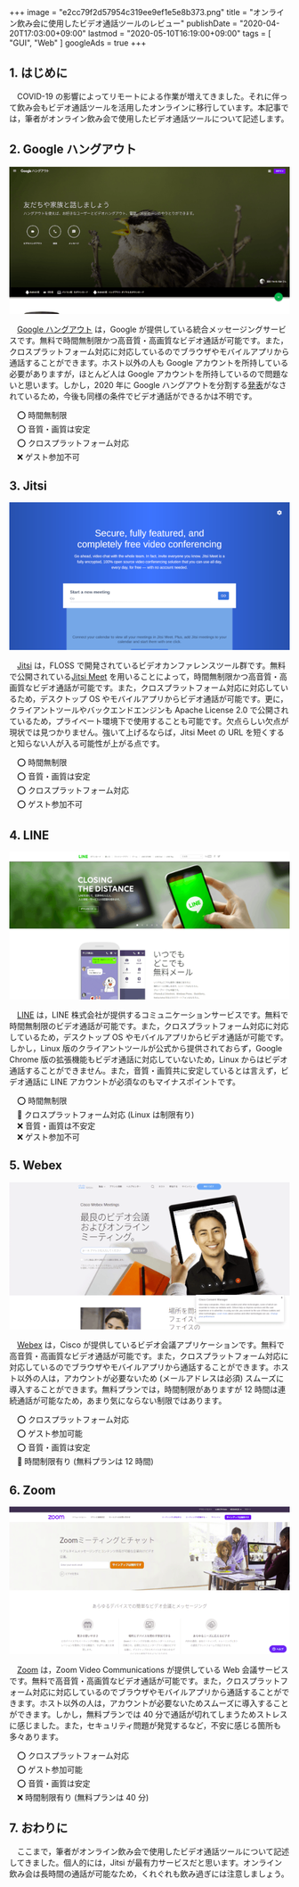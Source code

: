 +++
image = "e2cc79f2d57954c319ee9ef1e5e8b373.png"
title = "オンライン飲み会に使用したビデオ通話ツールのレビュー"
publishDate = "2020-04-20T17:03:00+09:00"
lastmod = "2020-05-10T16:19:00+09:00"
tags = [ "GUI", "Web" ]
googleAds = true
+++

## 1. はじめに

　COVID-19 の影響によってリモートによる作業が増えてきました。それに伴って飲み会もビデオ通話ツールを活用したオンラインに移行しています。本記事では，筆者がオンライン飲み会で使用したビデオ通話ツールについて記述します。

## 2. Google ハングアウト

![](3760ef6fe6e68bdd82899f7fae8c934e.png)

　[Google ハングアウト](https://hangouts.google.com/) は，Google が提供している統合メッセージングサービスです。無料で時間無制限かつ高音質・高画質なビデオ通話が可能です。また，クロスプラットフォーム対応に対応しているのでブラウザやモバイルアプリから通話することができます。ホスト以外の人も Google アカウントを所持している必要がありますが，ほとんど人は Google アカウントを所持しているので問題ないと思います。しかし，2020 年に Google ハングアウトを分割する[発表](https://9to5google.com/2018/12/02/google-hangouts-shutting-down/)がなされているため，今後も同様の条件でビデオ通話ができるかは不明です。

　⭕ 時間無制限  
　⭕ 音質・画質は安定  
　⭕ クロスプラットフォーム対応  
　❌ ゲスト参加不可  

## 3. Jitsi

![](c94b84c6c422348ff56423a0b8cf0f99.png)

　[Jitsi](https://jitsi.org/) は，FLOSS で開発されているビデオカンファレンスツール群です。無料で公開されている[Jitsi Meet](https://meet.jit.si/) を用いることによって，時間無制限かつ高音質・高画質なビデオ通話が可能です。また，クロスプラットフォーム対応に対応しているため，デスクトップ OS やモバイルアプリからビデオ通話が可能です。更に，クライアントツールやバックエンドエンジンも Apache License 2.0 で公開されているため，プライベート環境下で使用することも可能です。欠点らしい欠点が現状では見つかりません。強いて上げるならば，Jitsi Meet の URL を短くすると知らない人が入る可能性が上がる点です。

　⭕ 時間無制限  
　⭕ 音質・画質は安定  
　⭕ クロスプラットフォーム対応  
　⭕ ゲスト参加不可  

## 4. LINE

![](339eed02985245e3a943c599a4791547.png)

　[LINE](http://line.me/) は，LINE 株式会社が提供するコミュニケーションサービスです。無料で時間無制限のビデオ通話が可能です。また，クロスプラットフォーム対応に対応しているため，デスクトップ OS やモバイルアプリからビデオ通話が可能です。しかし，Linux 版のクライアントツールが公式から提供されておらず，Google Chrome 版の拡張機能もビデオ通話に対応していないため，Linux からはビデオ通話することができません。また，音質・画質共に安定しているとは言えず，ビデオ通話に LINE アカウントが必須なのもマイナスポイントです。

　⭕ 時間無制限  
　🔼 クロスプラットフォーム対応 (Linux は制限有り)  
　❌ 音質・画質は不安定  
　❌ ゲスト参加不可  

## 5. Webex

![](34c094f7f3fc169539df52d91eae0a9a.png)

　[Webex](https://www.webex.com/ja/video-conferencing.html) は，Cisco が提供しているビデオ会議アプリケーションです。無料で高音質・高画質なビデオ通話が可能です。また，クロスプラットフォーム対応に対応しているのでブラウザやモバイルアプリから通話することができます。ホスト以外の人は，アカウントが必要ないため (メールアドレスは必須) スムーズに導入することができます。無料プランでは，時間制限がありますが 12 時間は連続通話が可能なため，あまり気にならない制限ではあります。

　⭕ クロスプラットフォーム対応  
　⭕ ゲスト参加可能  
　⭕ 音質・画質は安定  
　🔼 時間制限有り (無料プランは 12 時間)  

## 6. Zoom

![](0a896902d8520c1ef73cc45136cf6386.png)

　[Zoom](https://zoom.us/jp-jp/meetings.html) は，Zoom Video Communications が提供している Web 会議サービスです。無料で高音質・高画質なビデオ通話が可能です。また，クロスプラットフォーム対応に対応しているのでブラウザやモバイルアプリから通話することができます。ホスト以外の人は，アカウントが必要ないためスムーズに導入することができます。しかし，無料プランでは 40 分で通話が切れてしまうためストレスに感じました。また，セキュリティ問題が発覚するなど，不安に感じる箇所も多々あります。

　⭕ クロスプラットフォーム対応  
　⭕ ゲスト参加可能  
　⭕ 音質・画質は安定  
　❌ 時間制限有り (無料プランは 40 分)  

## 7. おわりに

　ここまで，筆者がオンライン飲み会で使用したビデオ通話ツールについて記述してきました。個人的には，Jitsi が最有力サービスだと思います。オンライン飲み会は長時間の通話が可能なため，くれぐれも飲み過ぎには注意しましょう。